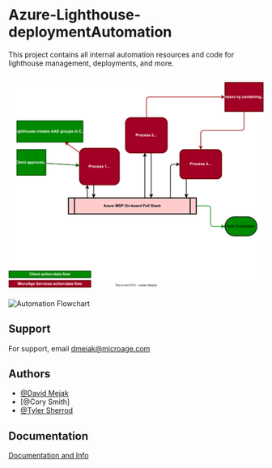 # Azure-Lighthouse-deploymentAutomation

This project contains all internal automation resources and code for lighthouse management, deployments, and more.



## ![Automation Flowchart](AzMSP%20Flow.drawio.svg)

![Automation Flowchart](<e:/AzMSP Flow.svg>)



## Support

For support, email dmejak@microage.com



## Authors

- [@David Mejak](https://www.github.com/mejdm5)
- [@Cory Smith]
- [@Tyler Sherrod](https://www.github.com/t-sherrod)



## Documentation

[Documentation and Info](https://microage.huducloud.com/kba?company_id=3&folder=3)

